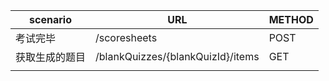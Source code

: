 

| scenario      |                  URL               | METHOD |
| ------------- | ---------------------------------- | -----  |
| 考试完毕      | /scoresheets                       |  POST  |
| 获取生成的题目| /blankQuizzes/{blankQuizId}/items  |  GET   |
| | | |